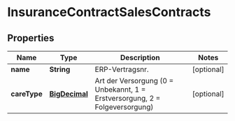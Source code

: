 # InsuranceContractSalesContracts

## Properties
Name | Type | Description | Notes
------------ | ------------- | ------------- | -------------
**name** | **String** | ERP-Vertragsnr. |  [optional]
**careType** | [**BigDecimal**](BigDecimal.md) | Art der Versorgung (0 &#x3D; Unbekannt, 1 &#x3D; Erstversorgung, 2 &#x3D; Folgeversorgung) |  [optional]
